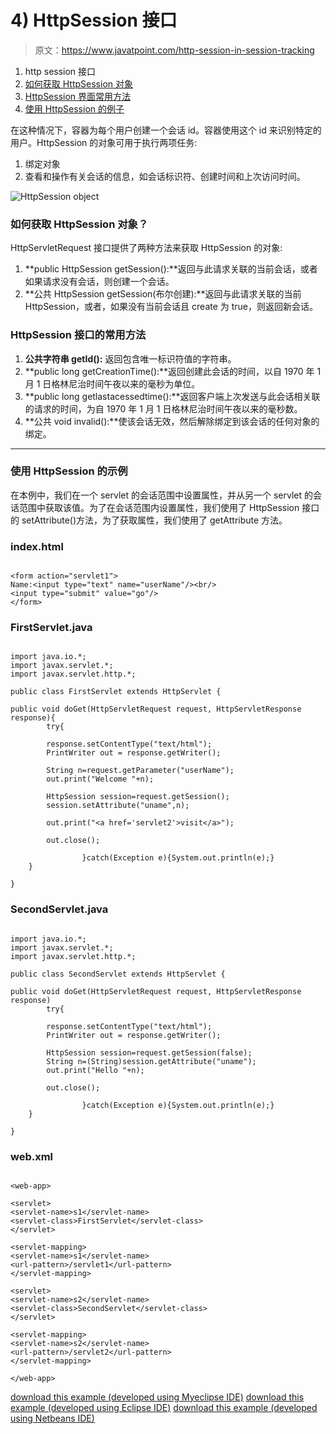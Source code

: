 # 4) HttpSession 接口

> 原文：<https://www.javatpoint.com/http-session-in-session-tracking>

1.  http session 接口
2.  [如何获取 HttpSession 对象](#httpsessionhow)
3.  [HttpSession 界面常用方法](#httpsessionmethod)
4.  [使用 HttpSession 的例子](#httpsessionex)

在这种情况下，容器为每个用户创建一个会话 id。容器使用这个 id 来识别特定的用户。HttpSession 的对象可用于执行两项任务:

1.  绑定对象
2.  查看和操作有关会话的信息，如会话标识符、创建时间和上次访问时间。

![HttpSession object](../img/3a6b23ddcd841c2a3fac2060e69af631.png)

### 如何获取 HttpSession 对象？

HttpServletRequest 接口提供了两种方法来获取 HttpSession 的对象:

1.  **public HttpSession getSession():**返回与此请求关联的当前会话，或者如果请求没有会话，则创建一个会话。
2.  **公共 HttpSession getSession(布尔创建):**返回与此请求关联的当前 HttpSession，或者，如果没有当前会话且 create 为 true，则返回新会话。

### HttpSession 接口的常用方法

1.  **公共字符串 getId():** 返回包含唯一标识符值的字符串。
2.  **public long getCreationTime():**返回创建此会话的时间，以自 1970 年 1 月 1 日格林尼治时间午夜以来的毫秒为单位。
3.  **public long getlastacessedtime():**返回客户端上次发送与此会话相关联的请求的时间，为自 1970 年 1 月 1 日格林尼治时间午夜以来的毫秒数。
4.  **公共 void invalid():**使该会话无效，然后解除绑定到该会话的任何对象的绑定。

* * *

### 使用 HttpSession 的示例

在本例中，我们在一个 servlet 的会话范围中设置属性，并从另一个 servlet 的会话范围中获取该值。为了在会话范围内设置属性，我们使用了 HttpSession 接口的 setAttribute()方法，为了获取属性，我们使用了 getAttribute 方法。

### index.html

```

<form action="servlet1">
Name:<input type="text" name="userName"/><br/>
<input type="submit" value="go"/>
</form>

```

### FirstServlet.java

```

import java.io.*;
import javax.servlet.*;
import javax.servlet.http.*;

public class FirstServlet extends HttpServlet {

public void doGet(HttpServletRequest request, HttpServletResponse response){
		try{

		response.setContentType("text/html");
		PrintWriter out = response.getWriter();

		String n=request.getParameter("userName");
		out.print("Welcome "+n);

		HttpSession session=request.getSession();
		session.setAttribute("uname",n);

		out.print("<a href='servlet2'>visit</a>");

		out.close();

                }catch(Exception e){System.out.println(e);}
	}

}

```

### SecondServlet.java

```

import java.io.*;
import javax.servlet.*;
import javax.servlet.http.*;

public class SecondServlet extends HttpServlet {

public void doGet(HttpServletRequest request, HttpServletResponse response)
		try{

		response.setContentType("text/html");
		PrintWriter out = response.getWriter();

		HttpSession session=request.getSession(false);
		String n=(String)session.getAttribute("uname");
		out.print("Hello "+n);

		out.close();

                }catch(Exception e){System.out.println(e);}
	}

}

```

### web.xml

```

<web-app>

<servlet>
<servlet-name>s1</servlet-name>
<servlet-class>FirstServlet</servlet-class>
</servlet>

<servlet-mapping>
<servlet-name>s1</servlet-name>
<url-pattern>/servlet1</url-pattern>
</servlet-mapping>

<servlet>
<servlet-name>s2</servlet-name>
<servlet-class>SecondServlet</servlet-class>
</servlet>

<servlet-mapping>
<servlet-name>s2</servlet-name>
<url-pattern>/servlet2</url-pattern>
</servlet-mapping>

</web-app>

```

[download this example (developed using Myeclipse IDE)](https://static.javatpoint.com/src/servlet/HttpSession.zip)
[download this example (developed using Eclipse IDE)](https://static.javatpoint.com/src/servlet/eclipse/HttpSession.zip)
[download this example (developed using Netbeans IDE)](https://static.javatpoint.com/src/servlet/netbeans/HttpSession.zip)
